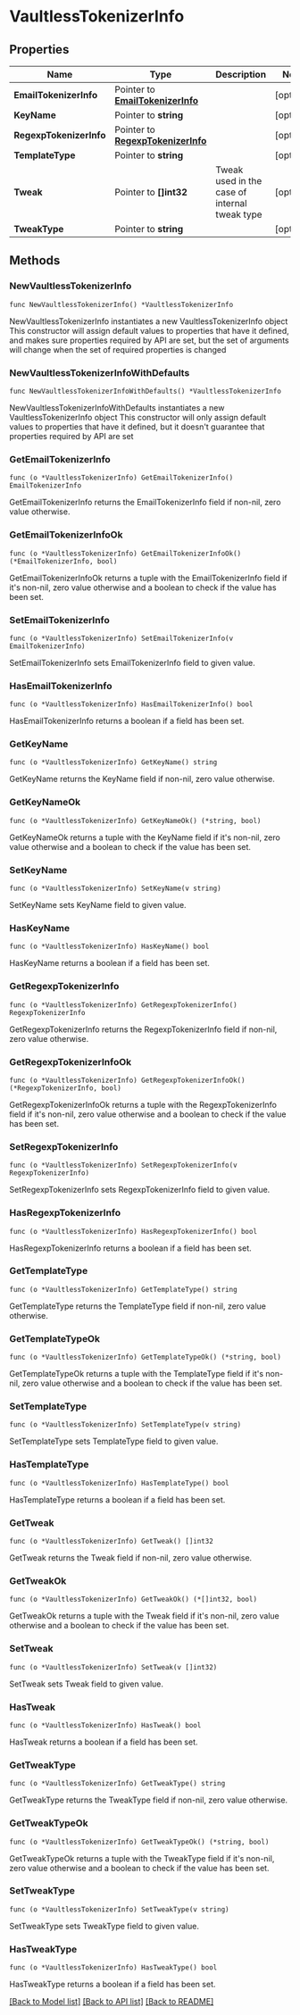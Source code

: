 # VaultlessTokenizerInfo

## Properties

Name | Type | Description | Notes
------------ | ------------- | ------------- | -------------
**EmailTokenizerInfo** | Pointer to [**EmailTokenizerInfo**](EmailTokenizerInfo.md) |  | [optional] 
**KeyName** | Pointer to **string** |  | [optional] 
**RegexpTokenizerInfo** | Pointer to [**RegexpTokenizerInfo**](RegexpTokenizerInfo.md) |  | [optional] 
**TemplateType** | Pointer to **string** |  | [optional] 
**Tweak** | Pointer to **[]int32** | Tweak used in the case of internal tweak type | [optional] 
**TweakType** | Pointer to **string** |  | [optional] 

## Methods

### NewVaultlessTokenizerInfo

`func NewVaultlessTokenizerInfo() *VaultlessTokenizerInfo`

NewVaultlessTokenizerInfo instantiates a new VaultlessTokenizerInfo object
This constructor will assign default values to properties that have it defined,
and makes sure properties required by API are set, but the set of arguments
will change when the set of required properties is changed

### NewVaultlessTokenizerInfoWithDefaults

`func NewVaultlessTokenizerInfoWithDefaults() *VaultlessTokenizerInfo`

NewVaultlessTokenizerInfoWithDefaults instantiates a new VaultlessTokenizerInfo object
This constructor will only assign default values to properties that have it defined,
but it doesn't guarantee that properties required by API are set

### GetEmailTokenizerInfo

`func (o *VaultlessTokenizerInfo) GetEmailTokenizerInfo() EmailTokenizerInfo`

GetEmailTokenizerInfo returns the EmailTokenizerInfo field if non-nil, zero value otherwise.

### GetEmailTokenizerInfoOk

`func (o *VaultlessTokenizerInfo) GetEmailTokenizerInfoOk() (*EmailTokenizerInfo, bool)`

GetEmailTokenizerInfoOk returns a tuple with the EmailTokenizerInfo field if it's non-nil, zero value otherwise
and a boolean to check if the value has been set.

### SetEmailTokenizerInfo

`func (o *VaultlessTokenizerInfo) SetEmailTokenizerInfo(v EmailTokenizerInfo)`

SetEmailTokenizerInfo sets EmailTokenizerInfo field to given value.

### HasEmailTokenizerInfo

`func (o *VaultlessTokenizerInfo) HasEmailTokenizerInfo() bool`

HasEmailTokenizerInfo returns a boolean if a field has been set.

### GetKeyName

`func (o *VaultlessTokenizerInfo) GetKeyName() string`

GetKeyName returns the KeyName field if non-nil, zero value otherwise.

### GetKeyNameOk

`func (o *VaultlessTokenizerInfo) GetKeyNameOk() (*string, bool)`

GetKeyNameOk returns a tuple with the KeyName field if it's non-nil, zero value otherwise
and a boolean to check if the value has been set.

### SetKeyName

`func (o *VaultlessTokenizerInfo) SetKeyName(v string)`

SetKeyName sets KeyName field to given value.

### HasKeyName

`func (o *VaultlessTokenizerInfo) HasKeyName() bool`

HasKeyName returns a boolean if a field has been set.

### GetRegexpTokenizerInfo

`func (o *VaultlessTokenizerInfo) GetRegexpTokenizerInfo() RegexpTokenizerInfo`

GetRegexpTokenizerInfo returns the RegexpTokenizerInfo field if non-nil, zero value otherwise.

### GetRegexpTokenizerInfoOk

`func (o *VaultlessTokenizerInfo) GetRegexpTokenizerInfoOk() (*RegexpTokenizerInfo, bool)`

GetRegexpTokenizerInfoOk returns a tuple with the RegexpTokenizerInfo field if it's non-nil, zero value otherwise
and a boolean to check if the value has been set.

### SetRegexpTokenizerInfo

`func (o *VaultlessTokenizerInfo) SetRegexpTokenizerInfo(v RegexpTokenizerInfo)`

SetRegexpTokenizerInfo sets RegexpTokenizerInfo field to given value.

### HasRegexpTokenizerInfo

`func (o *VaultlessTokenizerInfo) HasRegexpTokenizerInfo() bool`

HasRegexpTokenizerInfo returns a boolean if a field has been set.

### GetTemplateType

`func (o *VaultlessTokenizerInfo) GetTemplateType() string`

GetTemplateType returns the TemplateType field if non-nil, zero value otherwise.

### GetTemplateTypeOk

`func (o *VaultlessTokenizerInfo) GetTemplateTypeOk() (*string, bool)`

GetTemplateTypeOk returns a tuple with the TemplateType field if it's non-nil, zero value otherwise
and a boolean to check if the value has been set.

### SetTemplateType

`func (o *VaultlessTokenizerInfo) SetTemplateType(v string)`

SetTemplateType sets TemplateType field to given value.

### HasTemplateType

`func (o *VaultlessTokenizerInfo) HasTemplateType() bool`

HasTemplateType returns a boolean if a field has been set.

### GetTweak

`func (o *VaultlessTokenizerInfo) GetTweak() []int32`

GetTweak returns the Tweak field if non-nil, zero value otherwise.

### GetTweakOk

`func (o *VaultlessTokenizerInfo) GetTweakOk() (*[]int32, bool)`

GetTweakOk returns a tuple with the Tweak field if it's non-nil, zero value otherwise
and a boolean to check if the value has been set.

### SetTweak

`func (o *VaultlessTokenizerInfo) SetTweak(v []int32)`

SetTweak sets Tweak field to given value.

### HasTweak

`func (o *VaultlessTokenizerInfo) HasTweak() bool`

HasTweak returns a boolean if a field has been set.

### GetTweakType

`func (o *VaultlessTokenizerInfo) GetTweakType() string`

GetTweakType returns the TweakType field if non-nil, zero value otherwise.

### GetTweakTypeOk

`func (o *VaultlessTokenizerInfo) GetTweakTypeOk() (*string, bool)`

GetTweakTypeOk returns a tuple with the TweakType field if it's non-nil, zero value otherwise
and a boolean to check if the value has been set.

### SetTweakType

`func (o *VaultlessTokenizerInfo) SetTweakType(v string)`

SetTweakType sets TweakType field to given value.

### HasTweakType

`func (o *VaultlessTokenizerInfo) HasTweakType() bool`

HasTweakType returns a boolean if a field has been set.


[[Back to Model list]](../README.md#documentation-for-models) [[Back to API list]](../README.md#documentation-for-api-endpoints) [[Back to README]](../README.md)



